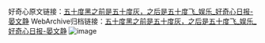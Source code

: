 好奇心原文链接：[五十度黑之前是五十度灰，之后是五十度飞_娱乐_好奇心日报-晏文静](https://www.qdaily.com/articles/9184.html)
WebArchive归档链接：[五十度黑之前是五十度灰，之后是五十度飞_娱乐_好奇心日报-晏文静](http://web.archive.org/web/20190623153859/https://www.qdaily.com/articles/9184.html)
![image](http://ww3.sinaimg.cn/large/007d5XDply1g3veanamh8j30u02p51kx)